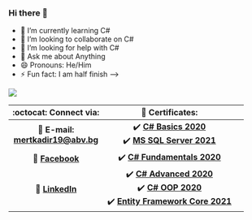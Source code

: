 ### Hi there 👋


- 🌱 I’m currently learning C#
- 👯 I’m looking to collaborate on C#
- 🤔 I’m looking for help with C#
- 💬 Ask me about Anything
- 😄 Pronouns: He/Him
- ⚡ Fun fact: I am half finish
-->

<img src="https://github-readme-stats.vercel.app/api?username=iampawan&&show_icons=true&title_color=ffffff&icon_color=bb2acf&text_color=daf7dc&bg_color=151515">

<!-- Table of content -->
| :octocat: Connect via: | :scroll: Certificates: | |
| :-: | :-: | :-: |
| :e-mail: **E-mail:**<br/>**mertkadir19@abv.bg**| :heavy_check_mark: [**C# Basics 2020**](https://softuni.bg/certificates/details/77128/f0728ef0)<br/> :heavy_check_mark: [**MS SQL Server 2021**](https://softuni.bg/certificates/details/97889/3630fd88) |
| :blue_book: [**Facebook**](https://www.facebook.com/mert.tuncay.37)| :heavy_check_mark: [**C# Fundamentals 2020**](https://softuni.bg/certificates/details/86105/d930bbfc)| |
| 💼 [**LinkedIn**](https://www.linkedin.com/in/mert-kadir-050a26206/)| :heavy_check_mark: [**C# Advanced 2020**](https://softuni.bg/certificates/details/90404/88e2b683)<br/>:heavy_check_mark: [**C# OOP 2020**](https://softuni.bg/certificates/details/95826/de1096a1)<br/>:heavy_check_mark: [**Entity Framework Core 2021**](https://softuni.bg/certificates/details/95826/de1096a1)
